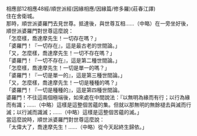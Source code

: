 相應部12相應48經/順世派經(因緣相應/因緣篇/修多羅)(莊春江譯)  
住在舍衛城。  
那時，順世派婆羅門去見世尊。抵達後，與世尊互相……（中略）在一旁坐好後，順世派婆羅門對世尊這麼說：  
「怎麼樣，喬達摩先生！一切存在嗎？」  
「婆羅門！『一切存在』，這是最古老的世間論。」  
「又，怎麼樣，喬達摩先生！一切不存在嗎？」  
「婆羅門！『一切不存在』，這是第二種世間論。」  
「怎麼樣，喬達摩先生！一切是單一的嗎？」  
「婆羅門！『一切是單一的』，這是第三種世間論。」  
「又，怎麼樣，喬達摩先生！一切是種種的嗎？」  
「婆羅門！『一切是種種的』，這是第四種世間論。  
婆羅門！不往這兩個極端後，如來處在中間說法：『以無明為緣而有行；以行為緣而有識；……（中略）這樣是這整個苦蘊的集。但就以那無明的無餘褪去與滅而行滅；以行滅而識滅；……（中略）這樣是這整個苦蘊的滅。」  
當這麼說時，順世派婆羅門對世尊這麼說：  
「太偉大了，喬達摩先生！……（中略）從今天起終生歸依。」  
  
  
